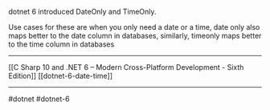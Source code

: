 
dotnet 6 introduced DateOnly and TimeOnly. 

Use cases for these are when you only need a date or a time, date only also maps better to the date column in databases, similarly, timeonly maps better to the time column in databases


---
[[C Sharp 10 and .NET 6 – Modern Cross-Platform Development - Sixth Edition]]
[[dotnet-6-date-time]]

---
#dotnet #dotnet-6